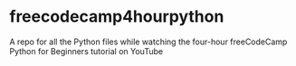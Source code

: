 # freecodecamp4hourpython
A repo for all the Python files while watching the four-hour freeCodeCamp Python for Beginners tutorial on YouTube

